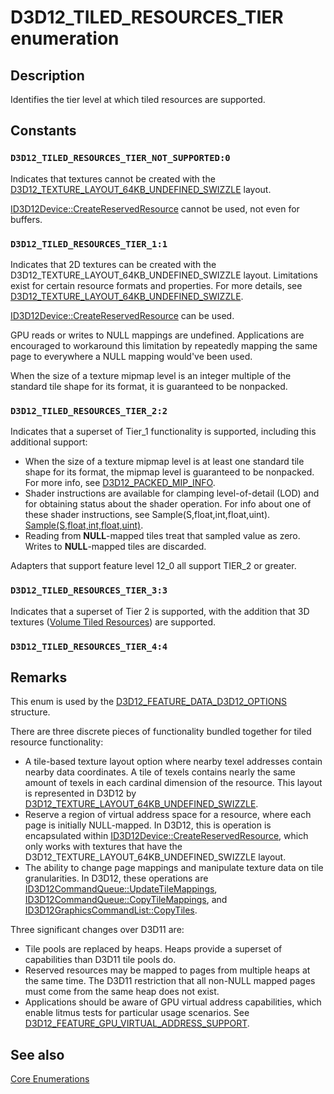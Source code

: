 # D3D12_TILED_RESOURCES_TIER enumeration

## Description

Identifies the tier level at which tiled resources are supported.

## Constants

### `D3D12_TILED_RESOURCES_TIER_NOT_SUPPORTED:0`

Indicates that textures cannot be created with the [D3D12_TEXTURE_LAYOUT_64KB_UNDEFINED_SWIZZLE](https://learn.microsoft.com/windows/desktop/api/d3d12/ne-d3d12-d3d12_texture_layout) layout.

[ID3D12Device::CreateReservedResource](https://learn.microsoft.com/windows/desktop/api/d3d12/nf-d3d12-id3d12device-createreservedresource) cannot be used, not even for buffers.

### `D3D12_TILED_RESOURCES_TIER_1:1`

Indicates that 2D textures can be created with the D3D12_TEXTURE_LAYOUT_64KB_UNDEFINED_SWIZZLE layout.
Limitations exist for certain resource formats and properties.
For more details, see [D3D12_TEXTURE_LAYOUT_64KB_UNDEFINED_SWIZZLE](https://learn.microsoft.com/windows/desktop/api/d3d12/ne-d3d12-d3d12_texture_layout).

[ID3D12Device::CreateReservedResource](https://learn.microsoft.com/windows/desktop/api/d3d12/nf-d3d12-id3d12device-createreservedresource) can be used.

GPU reads or writes to NULL mappings are undefined.
Applications are encouraged to workaround this limitation by repeatedly mapping the same page to everywhere a NULL mapping would've been used.

When the size of a texture mipmap level is an integer multiple of the standard tile shape for its format, it is guaranteed to be nonpacked.

### `D3D12_TILED_RESOURCES_TIER_2:2`

Indicates that a superset of Tier_1 functionality is supported, including this additional support:

* When the size of a texture mipmap level is at least one standard tile shape for its format, the mipmap level is guaranteed to be nonpacked.
  For more info, see [D3D12_PACKED_MIP_INFO](https://learn.microsoft.com/windows/desktop/api/d3d12/ns-d3d12-d3d12_packed_mip_info).
* Shader instructions are available for clamping level-of-detail (LOD) and for obtaining status about the shader operation.
  For info about one of these shader instructions, see Sample(S,float,int,float,uint).
  [Sample(S,float,int,float,uint)](https://learn.microsoft.com/windows/desktop/direct3dhlsl/sample-s-float--int-uint-).
* Reading from **NULL**-mapped tiles treat that sampled value as zero.
  Writes to **NULL**-mapped tiles are discarded.

Adapters that support feature level 12_0 all support TIER_2 or greater.

### `D3D12_TILED_RESOURCES_TIER_3:3`

Indicates that a superset of Tier 2 is supported, with the addition that 3D textures ([Volume Tiled Resources](https://learn.microsoft.com/windows/desktop/direct3d12/volume-tiled-resources)) are supported.

### `D3D12_TILED_RESOURCES_TIER_4:4`

## Remarks

This enum is used by the [D3D12_FEATURE_DATA_D3D12_OPTIONS](https://learn.microsoft.com/windows/desktop/api/d3d12/ns-d3d12-d3d12_feature_data_d3d12_options) structure.

There are three discrete pieces of functionality bundled together for tiled resource functionality:

* A tile-based texture layout option where nearby texel addresses contain nearby data coordinates.
  A tile of texels contains nearly the same amount of texels in each cardinal dimension of the resource.
  This layout is represented in D3D12 by [D3D12_TEXTURE_LAYOUT_64KB_UNDEFINED_SWIZZLE](https://learn.microsoft.com/windows/desktop/api/d3d12/ne-d3d12-d3d12_texture_layout).
* Reserve a region of virtual address space for a resource, where each page is initially NULL-mapped.
  In D3D12, this is operation is encapsulated within [ID3D12Device::CreateReservedResource](https://learn.microsoft.com/windows/desktop/api/d3d12/nf-d3d12-id3d12device-createreservedresource),
  which only works with textures that have the D3D12_TEXTURE_LAYOUT_64KB_UNDEFINED_SWIZZLE layout.
* The ability to change page mappings and manipulate texture data on tile granularities.
  In D3D12, these operations are
  [ID3D12CommandQueue::UpdateTileMappings](https://learn.microsoft.com/windows/desktop/api/d3d12/nf-d3d12-id3d12commandqueue-updatetilemappings),
  [ID3D12CommandQueue::CopyTileMappings](https://learn.microsoft.com/windows/desktop/api/d3d12/nf-d3d12-id3d12commandqueue-copytilemappings), and
  [ID3D12GraphicsCommandList::CopyTiles](https://learn.microsoft.com/windows/desktop/api/d3d12/nf-d3d12-id3d12graphicscommandlist-copytiles).

Three significant changes over D3D11 are:

* Tile pools are replaced by heaps.
  Heaps provide a superset of capabilities than D3D11 tile pools do.
* Reserved resources may be mapped to pages from multiple heaps at the same time.
  The D3D11 restriction that all non-NULL mapped pages must come from the same heap does not exist.
* Applications should be aware of GPU virtual address capabilities, which enable litmus tests for particular usage scenarios.
  See [D3D12_FEATURE_GPU_VIRTUAL_ADDRESS_SUPPORT](https://learn.microsoft.com/windows/desktop/api/d3d12/ne-d3d12-d3d12_feature).

## See also

[Core Enumerations](https://learn.microsoft.com/windows/desktop/direct3d12/direct3d-12-enumerations)